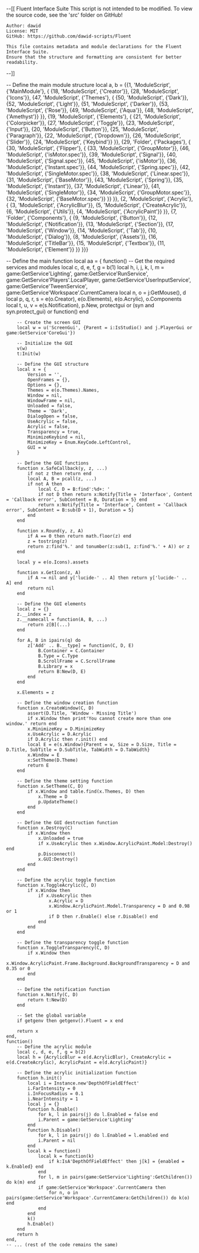 --[[
    Fluent Interface Suite
    This script is not intended to be modified.
    To view the source code, see the 'src' folder on GitHub!

    Author: dawid
    License: MIT
    GitHub: https://github.com/dawid-scripts/Fluent
    
    This file contains metadata and module declarations for the Fluent Interface Suite.
    Ensure that the structure and formatting are consistent for better readability.
--]]

-- Define the main module structure
local a, b = {{1, 'ModuleScript', {'MainModule'}, {
    {18, 'ModuleScript', {'Creator'}},
    {28, 'ModuleScript', {'Icons'}},
    {47, 'ModuleScript', {'Themes'}, {
        {50, 'ModuleScript', {'Dark'}},
        {52, 'ModuleScript', {'Light'}},
        {51, 'ModuleScript', {'Darker'}},
        {53, 'ModuleScript', {'Rose'}},
        {49, 'ModuleScript', {'Aqua'}},
        {48, 'ModuleScript', {'Amethyst'}}
    }},
    {19, 'ModuleScript', {'Elements'}, {
        {21, 'ModuleScript', {'Colorpicker'}},
        {27, 'ModuleScript', {'Toggle'}},
        {23, 'ModuleScript', {'Input'}},
        {20, 'ModuleScript', {'Button'}},
        {25, 'ModuleScript', {'Paragraph'}},
        {22, 'ModuleScript', {'Dropdown'}},
        {26, 'ModuleScript', {'Slider'}},
        {24, 'ModuleScript', {'Keybind'}}
    }},
    {29, 'Folder', {'Packages'}, {
        {30, 'ModuleScript', {'Flipper'}, {
            {33, 'ModuleScript', {'GroupMotor'}},
            {46, 'ModuleScript', {'isMotor.spec'}},
            {39, 'ModuleScript', {'Signal'}},
            {40, 'ModuleScript', {'Signal.spec'}},
            {45, 'ModuleScript', {'isMotor'}},
            {36, 'ModuleScript', {'Instant.spec'}},
            {44, 'ModuleScript', {'Spring.spec'}},
            {42, 'ModuleScript', {'SingleMotor.spec'}},
            {38, 'ModuleScript', {'Linear.spec'}},
            {31, 'ModuleScript', {'BaseMotor'}},
            {43, 'ModuleScript', {'Spring'}},
            {35, 'ModuleScript', {'Instant'}},
            {37, 'ModuleScript', {'Linear'}},
            {41, 'ModuleScript', {'SingleMotor'}},
            {34, 'ModuleScript', {'GroupMotor.spec'}},
            {32, 'ModuleScript', {'BaseMotor.spec'}}
        }}
    }},
    {2, 'ModuleScript', {'Acrylic'}, {
        {3, 'ModuleScript', {'AcrylicBlur'}},
        {5, 'ModuleScript', {'CreateAcrylic'}},
        {6, 'ModuleScript', {'Utils'}},
        {4, 'ModuleScript', {'AcrylicPaint'}}
    }},
    {7, 'Folder', {'Components'}, {
        {9, 'ModuleScript', {'Button'}},
        {12, 'ModuleScript', {'Notification'}},
        {13, 'ModuleScript', {'Section'}},
        {17, 'ModuleScript', {'Window'}},
        {14, 'ModuleScript', {'Tab'}},
        {10, 'ModuleScript', {'Dialog'}},
        {8, 'ModuleScript', {'Assets'}},
        {16, 'ModuleScript', {'TitleBar'}},
        {15, 'ModuleScript', {'Textbox'}},
        {11, 'ModuleScript', {'Element'}}
    }}
}}}

-- Define the main function
local aa = {
    function()
        -- Get the required services and modules
        local c, d, e, f, g = b(1)
        local h, i, j, k, l, m = game:GetService'Lighting', game:GetService'RunService', game:GetService'Players'.LocalPlayer, game:GetService'UserInputService', game:GetService'TweenService', game:GetService'Workspace'.CurrentCamera
        local n, o = j:GetMouse(), d
        local p, q, r, s = e(o.Creator), e(o.Elements), e(o.Acrylic), o.Components
        local t, u, v = e(s.Notification), p.New, protectgui or (syn and syn.protect_gui) or function() end

        -- Create the screen GUI
        local w = u('ScreenGui', {Parent = i:IsStudio() and j.PlayerGui or game:GetService'CoreGui'})

        -- Initialize the GUI
        v(w)
        t:Init(w)

        -- Define the GUI structure
        local x = {
            Version = '',
            OpenFrames = {},
            Options = {},
            Themes = e(o.Themes).Names,
            Window = nil,
            WindowFrame = nil,
            Unloaded = false,
            Theme = 'Dark',
            DialogOpen = false,
            UseAcrylic = false,
            Acrylic = false,
            Transparency = true,
            MinimizeKeybind = nil,
            MinimizeKey = Enum.KeyCode.LeftControl,
            GUI = w
        }

        -- Define the GUI functions
        function x.SafeCallback(y, z, ...)
            if not z then return end
            local A, B = pcall(z, ...)
            if not A then
                local C, D = B:find':%d+: '
                if not D then return x:Notify{Title = 'Interface', Content = 'Callback error', SubContent = B, Duration = 5} end
                return x:Notify{Title = 'Interface', Content = 'Callback error', SubContent = B:sub(D + 1), Duration = 5}
            end
        end

        function x.Round(y, z, A)
            if A == 0 then return math.floor(z) end
            z = tostring(z)
            return z:find'%.' and tonumber(z:sub(1, z:find'%.' + A)) or z
        end

        local y = e(o.Icons).assets

        function x.GetIcon(z, A)
            if A ~= nil and y['lucide-' .. A] then return y['lucide-' .. A] end
            return nil
        end

        -- Define the GUI elements
        local z = {}
        z.__index = z
        z.__namecall = function(A, B, ...)
            return z[B](...)
        end

        for A, B in ipairs(q) do
            z['Add' .. B.__type] = function(C, D, E)
                B.Container = C.Container
                B.Type = C.Type
                B.ScrollFrame = C.ScrollFrame
                B.Library = x
                return B:New(D, E)
            end
        end

        x.Elements = z

        -- Define the window creation function
        function x.CreateWindow(C, D)
            assert(D.Title, 'Window - Missing Title')
            if x.Window then print'You cannot create more than one window.' return end
            x.MinimizeKey = D.MinimizeKey
            x.UseAcrylic = D.Acrylic
            if D.Acrylic then r.init() end
            local E = e(s.Window){Parent = w, Size = D.Size, Title = D.Title, SubTitle = D.SubTitle, TabWidth = D.TabWidth}
            x.Window = E
            x:SetTheme(D.Theme)
            return E
        end

        -- Define the theme setting function
        function x.SetTheme(C, D)
            if x.Window and table.find(x.Themes, D) then
                x.Theme = D
                p.UpdateTheme()
            end
        end

        -- Define the GUI destruction function
        function x.Destroy(C)
            if x.Window then
                x.Unloaded = true
                if x.UseAcrylic then x.Window.AcrylicPaint.Model:Destroy() end
                p.Disconnect()
                x.GUI:Destroy()
            end
        end

        -- Define the acrylic toggle function
        function x.ToggleAcrylic(C, D)
            if x.Window then
                if x.UseAcrylic then
                    x.Acrylic = D
                    x.Window.AcrylicPaint.Model.Transparency = D and 0.98 or 1
                    if D then r.Enable() else r.Disable() end
                end
            end
        end

        -- Define the transparency toggle function
        function x.ToggleTransparency(C, D)
            if x.Window then
                x.Window.AcrylicPaint.Frame.Background.BackgroundTransparency = D and 0.35 or 0
            end
        end

        -- Define the notification function
        function x.Notify(C, D)
            return t:New(D)
        end

        -- Set the global variable
        if getgenv then getgenv().Fluent = x end

        return x
    end,
    function()
        -- Define the acrylic module
        local c, d, e, f, g = b(2)
        local h = {AcrylicBlur = e(d.AcrylicBlur), CreateAcrylic = e(d.CreateAcrylic), AcrylicPaint = e(d.AcrylicPaint)}

        -- Define the acrylic initialization function
        function h.init()
            local i = Instance.new'DepthOfFieldEffect'
            i.FarIntensity = 0
            i.InFocusRadius = 0.1
            i.NearIntensity = 1
            local j = {}
            function h.Enable()
                for k, l in pairs(j) do l.Enabled = false end
                i.Parent = game:GetService'Lighting'
            end
            function h.Disable()
                for k, l in pairs(j) do l.Enabled = l.enabled end
                i.Parent = nil
            end
            local k = function()
                local k = function(k)
                    if k:IsA'DepthOfFieldEffect' then j[k] = {enabled = k.Enabled} end
                end
                for l, m in pairs(game:GetService'Lighting':GetChildren()) do k(m) end
                if game:GetService'Workspace'.CurrentCamera then
                    for n, o in pairs(game:GetService'Workspace'.CurrentCamera:GetChildren()) do k(o) end
                end
            end
            k()
            h.Enable()
        end
        return h
    end,
    -- ... (rest of the code remains the same)
